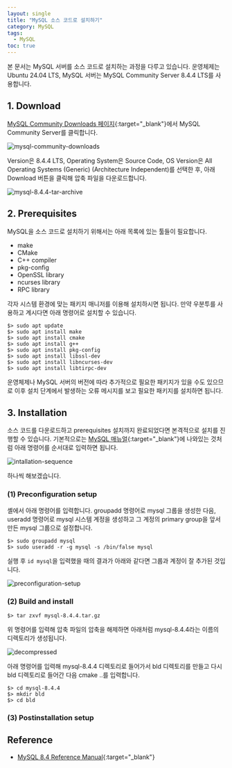 ```yaml
---
layout: single
title: "MySQL 소스 코드로 설치하기"
category: MySQL
tags:
  - MySQL
toc: true
---
```


본 문서는 MySQL 서버를 소스 코드로 설치하는 과정을 다루고 있습니다. 운영체제는 Ubuntu 24.04 LTS, MySQL 서버는 MySQL Community Server 8.4.4 LTS를 사용합니다.

## 1. Download

[MySQL Community Downloads 페이지](https://dev.mysql.com/downloads/){:target="_blank"}에서 MySQL Community Server를 클릭합니다.

![mysql-community-downloads]({{site.url}}/images/2025-03-07-mysql-source-installation/mysql-community-downloads.png)

Version은 8.4.4 LTS, Operating System은 Source Code, OS Version은 All Operating Systems (Generic) (Architecture Independent)를 선택한 후, 아래 Download 버튼을 클릭해 압축 파일을 다운로드합니다.

![mysql-8.4.4-tar-archive]({{site.url}}/images/2025-03-07-mysql-source-installation/mysql-8.4.4-tar-archive.png)

## 2. Prerequisites

MySQL을 소스 코드로 설치하기 위해서는 아래 목록에 있는 툴들이 필요합니다.

- make
- CMake
- C++ compiler
- pkg-config
- OpenSSL library
- ncurses library
- RPC library

각자 시스템 환경에 맞는 패키지 매니저를 이용해 설치하시면 됩니다. 만약 우분투를 사용하고 계시다면 아래 명령어로 설치할 수 있습니다.

```
$> sudo apt update
$> sudo apt install make
$> sudo apt install cmake
$> sudo apt install g++
$> sudo apt install pkg-config
$> sudo apt install libssl-dev
$> sudo apt install libncurses-dev
$> sudo apt install libtirpc-dev
```

운영체제나 MySQL 서버의 버전에 따라 추가적으로 필요한 패키지가 있을 수도 있으므로 이후 설치 단계에서 발생하는 오류 메시지를 보고 필요한 패키지를 설치하면 됩니다.

## 3. Installation

소스 코드를 다운로드하고 prerequisites 설치까지 완료되었다면 본격적으로 설치를 진행할 수 있습니다. 기본적으로는 [MySQL 매뉴얼](https://dev.mysql.com/doc/refman/8.4/en/installing-source-distribution.html){:target="_blank"}에 나와있는 것처럼 아래 명령어를 순서대로 입력하면 됩니다.

![intallation-sequence]({{site.url}}/images/2025-03-07-mysql-source-installation/intallation-sequence.png)

하나씩 해보겠습니다.

### (1) Preconfiguration setup

셸에서 아래 명령어를 입력합니다. groupadd 명령어로 mysql 그룹을 생성한 다음, useradd 명령어로 mysql 시스템 계정을 생성하고 그 계정의 primary group을 앞서 만든 mysql 그룹으로 설정합니다.

```
$> sudo groupadd mysql
$> sudo useradd -r -g mysql -s /bin/false mysql
```

실행 후 ```id mysql```을 입력했을 때의 결과가 아래와 같다면 그룹과 계정이 잘 추가된 것입니다.

![preconfiguration-setup]({{site.url}}/images/2025-03-07-mysql-source-installation/preconfiguration-setup.png)

### (2) Build and install

```
$> tar zxvf mysql-8.4.4.tar.gz
```

위 명령어를 입력해 압축 파일의 압축을 해제하면 아래처럼 mysql-8.4.4라는 이름의 디렉토리가 생성됩니다.

![decompressed]({{site.url}}/images/2025-03-07-mysql-source-installation/decompressed.png)

아래 명령어를 입력해 mysql-8.4.4 디렉토리로 들어가서 bld 디렉토리를 만들고 다시 bld 디렉토리로 들어간 다음 cmake ..를 입력합니다.

```
$> cd mysql-8.4.4
$> mkdir bld
$> cd bld
```




### (3) Postinstallation setup


## Reference

- [MySQL 8.4 Reference Manual](https://dev.mysql.com/doc/refman/8.4/en/){:target="_blank"}
